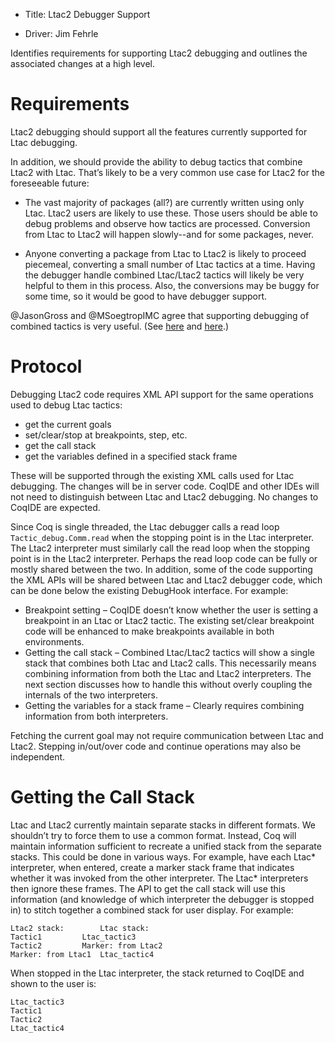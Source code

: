- Title: Ltac2 Debugger Support

- Driver: Jim Fehrle

Identifies requirements for supporting Ltac2 debugging and outlines the associated
changes at a high level.

# Requirements

Ltac2 debugging should support all the features currently supported for Ltac debugging.

In addition, we should provide the ability to debug tactics that combine Ltac2
with Ltac.  That’s likely to be a very common use case for Ltac2 for the
foreseeable future:

- The vast majority of packages (all?) are currently written using only Ltac.
  Ltac2 users are likely to use these. Those users should be able to debug
  problems and observe how tactics are processed. Conversion from Ltac to Ltac2
  will happen slowly--and for some packages, never.

- Anyone converting a package from Ltac to Ltac2 is likely to proceed
  piecemeal, converting a small number of Ltac tactics at a time. Having the
  debugger handle combined Ltac/Ltac2 tactics will likely be very helpful to them
  in this process. Also, the conversions may be buggy for some time, so it would
  be good to have debugger support.

@JasonGross and @MSoegtropIMC agree that supporting debugging of combined
tactics is very useful.  (See [here](https://github.com/coq/coq/pull/15737#issuecomment-1062413445) and
[here](https://github.com/coq/coq/pull/15737#issuecomment-1062639786).)

# Protocol

Debugging Ltac2 code requires XML API support for the same operations used to
debug Ltac tactics:
- get the current goals
- set/clear/stop at breakpoints, step, etc.
- get the call stack
- get the variables defined in a specified stack frame

These will be supported through the existing XML calls used for Ltac debugging.
The changes will be in server code.  CoqIDE and other IDEs will not need to
distinguish between Ltac and Ltac2 debugging.  No changes to CoqIDE are expected.

Since Coq is single threaded, the Ltac debugger calls a read loop
`Tactic_debug.Comm.read` when the stopping point is in the Ltac interpreter.
The Ltac2 interpreter must similarly call the read loop when the stopping point
is in the Ltac2 interpreter.  Perhaps the read loop code can be fully or mostly
shared between the two.  In addition, some of the code supporting the XML APIs
will be shared between Ltac and Ltac2 debugger code, which can be done below
the existing DebugHook interface.  For example:
- Breakpoint setting – CoqIDE doesn’t know whether the user is setting a
  breakpoint in an Ltac or Ltac2 tactic.  The existing set/clear breakpoint code
  will be enhanced to make breakpoints available in both environments.
- Getting the call stack – Combined Ltac/Ltac2 tactics will show a single
  stack that combines both Ltac and Ltac2 calls.  This necessarily means
  combining information from both the Ltac and Ltac2 interpreters.  The next
  section discusses how to handle this without overly coupling the internals of
  the two interpreters.
- Getting the variables for a stack frame – Clearly requires combining
  information from both interpreters.

Fetching the current goal may not require communication between Ltac and Ltac2.
Stepping in/out/over code and continue operations may also be independent.

# Getting the Call Stack

Ltac and Ltac2 currently maintain separate stacks in different formats.  We
shouldn’t try to force them to use a common format.  Instead, Coq will maintain
information sufficient to recreate a unified stack from the separate stacks.
This could be done in various ways.  For example, have each Ltac* interpreter,
when entered, create a marker stack frame that indicates whether it was invoked
from the other interpreter.  The Ltac* interpreters then ignore these frames.
The API to get the call stack will use this information (and knowledge of which
interpreter the debugger is stopped in) to stitch together a combined stack for
user display.  For example:

```
Ltac2 stack:		Ltac stack:
Tactic1			Ltac_tactic3
Tactic2			Marker: from Ltac2
Marker: from Ltac1	Ltac_tactic4
```

When stopped in the Ltac interpreter, the stack returned to CoqIDE and shown to
the user is:

```
Ltac_tactic3
Tactic1
Tactic2
Ltac_tactic4
```
